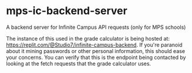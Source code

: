# mps-ic-backend-server
A backend server for Infinite Campus API requests (only for MPS schools)

The instance of this used in the grade calculator is being hosted at: https://replit.com/@Studio7/infinite-campus-backend. If you're paranoid about it mining passwords or other personal information, this should ease your concerns. You can verify that this is the endpoint being contacted by looking at the fetch requests that the grade calculator uses. 
